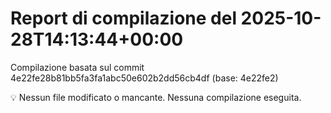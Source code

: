 # Report di compilazione del 2025-10-28T14:13:44+00:00

Compilazione basata sul commit 4e22fe28b81bb5fa3fa1abc50e602b2dd56cb4df (base: 4e22fe2)

💡 Nessun file modificato o mancante. Nessuna compilazione eseguita.
